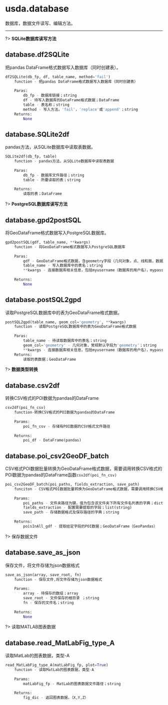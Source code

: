 # usda.database

数据库，数据文件读写、编辑方法。

---

?> __SQLite数据库读写方法__

## database.df2SQLite

把pandas DataFrame格式数据写入数据库（同时创建表）。

```python
df2SQLite(db_fp, df, table_name, method='fail')
    function - 把pandas DataFrame格式数据写入数据库（同时创建表）
    
    Paras:
        db_fp - 数据库链接；string
        df - 待写入数据库的DataFrame格式数据；DataFrame
        table - 表名称；string
        method - 写入方法，'fail'，'replace'或'append'；string
    Returns:
        None
```

## database.SQLite2df

pandas方法，从SQLite数据库中读取表数据。

```python
SQLite2df(db_fp, table)
    function - pandas方法，从SQLite数据库中读取表数据
    
    Paras:
        db_fp - 数据库文件路径；string
        table - 所要读取的表；string
    
    Returns:
        读取的表；DataFrame
```



?> __PostgreSQL数据库读写方法__

## database.gpd2postSQL

将GeoDataFrame格式数据写入PostgreSQL数据库。

```python
gpd2postSQL(gdf, table_name, **kwargs)
    function - 将GeoDataFrame格式数据写入PostgreSQL数据库
    
    Paras:
        gdf - GeoDataFrame格式数据，含geometry字段（几何对象，点、线和面，数据值对应定义的坐标系统）；GeoDataFrame
        table_name - 写入数据库中的表名；string
        **kwargs - 连接数据库相关信息，包括myusername（数据库的用户名），mypassword（用户密钥），mydatabase（数据库名）；string
        
    Returns:
        None
```

## database.postSQL2gpd

读取PostgreSQL数据库中的表为GeoDataFrame格式数据。

```python
postSQL2gpd(table_name, geom_col='geometry', **kwargs)
    function - 读取PostgreSQL数据库中的表为GeoDataFrame格式数据
    
    Paras:
        table_name - 待读取数据库中的表名；string
        geom_col='geometry' - 几何对象，常规默认字段为'geometry'；string
        **kwargs - 连接数据库相关信息，包括myusername（数据库的用户名），mypassword（用户密钥），mydatabase（数据库名）；string
    Returns:
        读取的表数据；GeoDataFrame
```

?> __数据类型转换__

## database.csv2df

转换CSV格式的POI数据为pandas的DataFrame

```python
csv2df(poi_fn_csv)
    function-转换CSV格式的POI数据为pandas的DataFrame
    
    Params:
        poi_fn_csv - 存储有POI数据的CSV格式文件路径        
    
    Returns:
        poi_df - DataFrame(pandas)
```

## database.poi_csv2GeoDF_batch

CSV格式POI数据批量转换为GeoDataFrame格式数据，需要调用转换CSV格式的POI数据为pandas的DataFrame函数`csv2df(poi_fn_csv)`

```python
poi_csv2GeoDF_batch(poi_paths, fields_extraction, save_path)
    funciton - CSV格式POI数据批量转换为GeoDataFrame格式数据，需要调用转换CSV格式的POI数据为pandas的DataFrame函数csv2df(poi_fn_csv)
    
    Params:
        poi_paths - 文件夹路径为键，值为包含该文件夹下所有文件名列表的字典；dict
        fields_extraction - 配置需要提取的字段；list(string)
        save_path - 存储数据格式及保存路径的字典；string
        
    Returns:
        poisInAll_gdf - 提取给定字段的POI数据；GeoDataFrame（GeoPandas）
```

?> 保存数据文件

## database.save_as_json

保存文件，将文件存储为json数据格式

```python
save_as_json(array, save_root, fn)
    function - 保存文件,将文件存储为json数据格式
    
    Params:
        array - 待保存的数组；array
        save_root - 文件保存的根目录 ；string
        fn - 保存的文件名；string
        
    Returns:
        None
```

?> 读取MATLAB图表数据

## database.read_MatLabFig_type_A

读取MatLab的图表数据，类型-A

```python
read_MatLabFig_type_A(matLabFig_fp, plot=True)
    function - 读取MatLab的图表数据，类型-A
    
    Params:
        matLabFig_fp - MatLab的图表数据文件路径；string
    
    Returns:
        fig_dic - 返回图表数据，（X,Y,Z）
```


